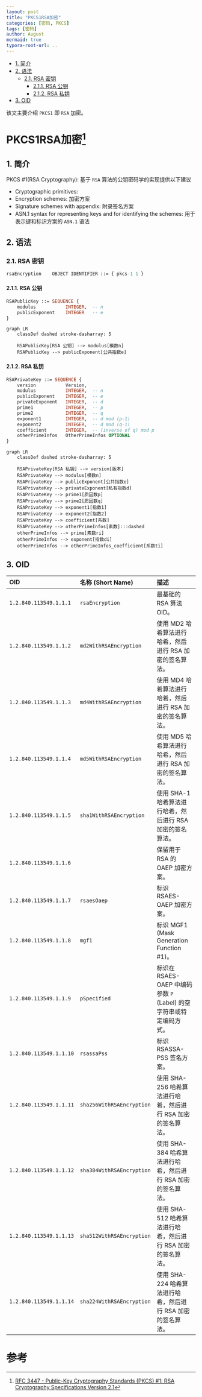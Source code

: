 ```yaml
---
layout: post
title: "PKCS1RSA加密"
categories: [密码, PKCS]
tags: [密码]
author: August
mermaid: true
typora-root-url: ..
---
```




- [1. 简介](#1-简介)
- [2. 语法](#2-语法)
  - [2.1. RSA 密钥](#21-rsa-密钥)
    - [2.1.1. RSA 公钥](#211-rsa-公钥)
    - [2.1.2. RSA 私钥](#212-rsa-私钥)
- [3. OID](#3-oid)



该文主要介绍 `PKCS1` 即 `RSA` 加密。



# PKCS1RSA加密[^1]



## 1. 简介

PKCS #1(RSA Cryptography): 基于 `RSA` 算法的公钥密码学的实现提供以下建议

- Cryptographic primitives: 
- Encryption schemes: 加密方案
- Signature schemes with appendix: 附录签名方案
- ASN.1 syntax for representing keys and for identifying the schemes: 用于表示键和标识方案的 `ASN.1` 语法



## 2. 语法

### 2.1. RSA 密钥

```ASN.1
rsaEncryption    OBJECT IDENTIFIER ::= { pkcs-1 1 }
```

#### 2.1.1. RSA 公钥

```ASN.1
RSAPublicKey ::= SEQUENCE {
    modulus           INTEGER,  -- n
    publicExponent    INTEGER   -- e
}
```

```mermaid
graph LR
    classDef dashed stroke-dasharray: 5

    RSAPublicKey[RSA 公钥] --> modulus[模数n]
    RSAPublicKey --> publicExponent[公共指数e]
```

#### 2.1.2. RSA 私钥

```ASN.1
RSAPrivateKey ::= SEQUENCE {
    version           Version,
    modulus           INTEGER,  -- n
    publicExponent    INTEGER,  -- e
    privateExponent   INTEGER,  -- d
    prime1            INTEGER,  -- p
    prime2            INTEGER,  -- q
    exponent1         INTEGER,  -- d mod (p-1)
    exponent2         INTEGER,  -- d mod (q-1)
    coefficient       INTEGER,  -- (inverse of q) mod p
    otherPrimeInfos   OtherPrimeInfos OPTIONAL
}
```

```mermaid
graph LR
    classDef dashed stroke-dasharray: 5

    RSAPrivateKey[RSA 私钥] --> version[版本]
    RSAPrivateKey --> modulus[模数n]
    RSAPrivateKey --> publicExponent[公共指数e]
    RSAPrivateKey --> privateExponent[私有指数d]
    RSAPrivateKey --> prime1[质因数p]
    RSAPrivateKey --> prime2[质因数q]
    RSAPrivateKey --> exponent1[指数1]
    RSAPrivateKey --> exponent2[指数2]
    RSAPrivateKey --> coefficient[系数]
    RSAPrivateKey --> otherPrimeInfos[素数]:::dashed
    otherPrimeInfos --> prime[素数ri]
    otherPrimeInfos --> exponent[指数di]
    otherPrimeInfos --> otherPrimeInfos_coefficient[系数ti]
```

## 3. OID

| OID                     | 名称 (Short Name)         | 描述                                                                |
| :---------------------- | :------------------------ | :------------------------------------------------------------------ |
| `1.2.840.113549.1.1.1`  | `rsaEncryption`           | 最基础的 RSA 算法 OID。                                             |
| `1.2.840.113549.1.1.2`  | `md2WithRSAEncryption`    | 使用 MD2 哈希算法进行哈希，然后进行 RSA 加密的签名算法。            |
| `1.2.840.113549.1.1.3`  | `md4WithRSAEncryption`    | 使用 MD4 哈希算法进行哈希，然后进行 RSA 加密的签名算法。            |
| `1.2.840.113549.1.1.4`  | `md5WithRSAEncryption`    | 使用 MD5 哈希算法进行哈希，然后进行 RSA 加密的签名算法。            |
| `1.2.840.113549.1.1.5`  | `sha1WithRSAEncryption`   | 使用 SHA-1 哈希算法进行哈希，然后进行 RSA 加密的签名算法。          |
| `1.2.840.113549.1.1.6`  |                           | 保留用于 RSA 的 OAEP 加密方案。                                     |
| `1.2.840.113549.1.1.7`  | `rsaesOaep`               | 标识 RSAES-OAEP 加密方案。                                          |
| `1.2.840.113549.1.1.8`  | `mgf1`                    | 标识 MGF1 (Mask Generation Function #1)。                           |
| `1.2.840.113549.1.1.9`  | `pSpecified`              | 标识在 RSAES-OAEP 中编码参数 `P` (Label) 的空字符串或特定编码方式。 |
| `1.2.840.113549.1.1.10` | `rsassaPss`               | 标识 RSASSA-PSS 签名方案。                                          |
| `1.2.840.113549.1.1.11` | `sha256WithRSAEncryption` | 使用 SHA-256 哈希算法进行哈希，然后进行 RSA 加密的签名算法。        |
| `1.2.840.113549.1.1.12` | `sha384WithRSAEncryption` | 使用 SHA-384 哈希算法进行哈希，然后进行 RSA 加密的签名算法。        |
| `1.2.840.113549.1.1.13` | `sha512WithRSAEncryption` | 使用 SHA-512 哈希算法进行哈希，然后进行 RSA 加密的签名算法。        |
| `1.2.840.113549.1.1.14` | `sha224WithRSAEncryption` | 使用 SHA-224 哈希算法进行哈希，然后进行 RSA 加密的签名算法。        |



# 参考

[^1]: [RFC 3447 - Public-Key Cryptography Standards (PKCS) #1: RSA Cryptography Specifications Version 2.1](https://datatracker.ietf.org/doc/html/rfc3447)

